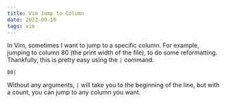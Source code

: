 ```yaml
---
title: Vim Jump to Column
date: 2023-09-10
tags: vim
---
```


In Vim, sometimes I want to jump to a specific column. For example, jumping to
column 80 (the print width of the file), to do some reformatting. Thankfully,
this is pretty easy using the `|` command.

```vim
80|
```

Without any arguments, `|` will take you to the beginning of the line, but with
a count, you can jump to any column you want.

